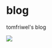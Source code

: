 # blog
tomfriwel's blog

[![](https://img.shields.io/badge/weibo-tomfriwel-blue.svg)](https://weibo.com/tomfriwel)

